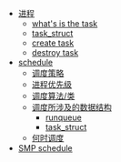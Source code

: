 * [进程]()
  + [what's is the task]()
  + [task_struct]()
  + [create task]()
  + [destroy task]()
* [schedule]()
  + [调度策略]()
  + [进程优先级]()
  + [调度算法/类]()
  + [调度所涉及的数据结构]()
    + [runqueue]()
    + [task_struct]()
  + [何时调度]()
* [SMP schedule]()
